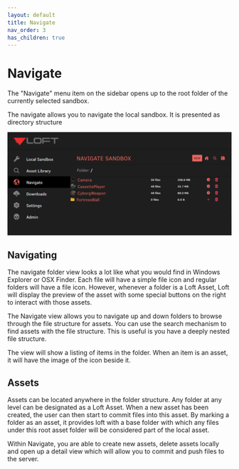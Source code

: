 ```yaml
---
layout: default
title: Navigate
nav_order: 3
has_children: true
---
```



# Navigate

The "Navigate" menu item on the sidebar opens up to the root folder of the currently selected sandbox.

The navigate allows you to navigate the local sandbox.  It is presented as directory structure


![Navigate Root](images/navigate_root.png)


## Navigating

The navigate folder view looks a lot like what you would find in Windows Explorer or OSX Finder.  Each file will have a simple file icon and regular folders will have a file icon.  However, whenever a folder is a Loft Asset, Loft will display the preview of the asset with some special buttons on the right to interact with those assets.

The Navigate view allows you to navigate up and down folders to browse through the file structure for assets.  You can use the search mechanism to find assets with the file structure.  This is useful is you have a deeply nested file structure.

The view will show a listing of items in the folder.  When an item is an asset, it will have the image of the icon beside it.


## Assets

Assets can be located anywhere in the folder structure.  Any folder at any level can be designated as a Loft Asset.  When a new asset has been created, the user can then start to commit files into this asset.  By marking a folder as an asset, it provides loft with a base folder with which any files under this root asset folder will be considered part of the local asset.

Within Navigate, you are able to create new assets, delete assets locally and open up a detail view which will allow you to commit and push files to the server.


